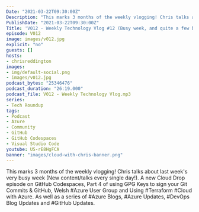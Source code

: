 ```yaml
---
Date: "2021-03-22T09:30:00Z"
Description: "This marks 3 months of the weekly vlogging! Chris talks about last week's very busy week (New content/talks every single day!). A new Cloud Drop episode on GitHub Codespaces, Part 4 of using GPG Keys to sign your Git Commits & GitHub, Welsh #Azure User Group and Using #Terraform #Cloud with Azure. As well as a series of #Azure Blogs, #Azure Updates, #DevOps Blog Updates and #GitHub Updates."
PublishDate: "2021-03-22T09:30:00Z"
Title: 'V012 - Weekly Technology Vlog #12 (Busy week, and quite a few blog posts to cover!)'
episode: V012
image: images/v012.jpg
explicit: "no"
guests: []
hosts:
- chrisreddington
images:
- img/default-social.png
- images/v012.jpg
podcast_bytes: "25346476"
podcast_duration: "26:19.000"
podcast_file: V012 - Weekly Technology Vlog.mp3
series:
- Tech Roundup
tags:
- Podcast
- Azure
- Community
- GitHub
- GitHub Codespaces
- Visual Studio Code
youtube: US-rE8HgFCA
banner: "images/cloud-with-chris-banner.png"
---
```

This marks 3 months of the weekly vlogging! Chris talks about last week's very busy week (New content/talks every single day!). A new Cloud Drop episode on GitHub Codespaces, Part 4 of using GPG Keys to sign your Git Commits & GitHub, Welsh #Azure User Group and Using #Terraform #Cloud with Azure. As well as a series of #Azure Blogs, #Azure Updates, #DevOps Blog Updates and #GitHub Updates.